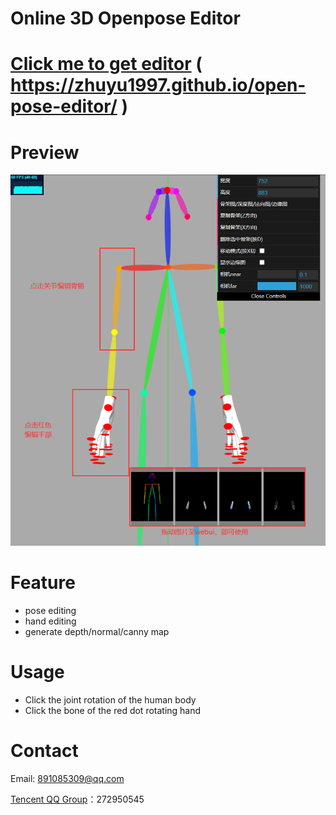# Online 3D Openpose Editor
# [Click me to get editor](https://zhuyu1997.github.io/open-pose-editor/) ( https://zhuyu1997.github.io/open-pose-editor/ )
# Preview
![Intruduction](docs/intro.png)
# Feature
- pose editing
- hand editing
- generate depth/normal/canny map
# Usage
- Click the joint rotation of the human body
- Click the bone of the red dot rotating hand
# Contact
Email: 891085309@qq.com

[Tencent QQ Group](https://jq.qq.com/?_wv=1027&k=N6j4nigd)：272950545
